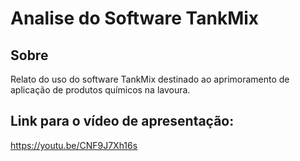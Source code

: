 # Analise do Software TankMix
## Sobre
Relato do uso do software TankMix destinado ao aprimoramento de aplicação de produtos químicos na lavoura.

## Link para o vídeo de apresentação:
https://youtu.be/CNF9J7Xh16s
